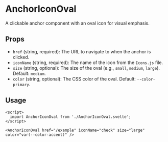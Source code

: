 # AnchorIconOval

A clickable anchor component with an oval icon for visual emphasis.

## Props

- `href` (string, required): The URL to navigate to when the anchor is clicked.
- `iconName` (string, required): The name of the icon from the `Icons.js` file.
- `size` (string, optional): The size of the oval (e.g., `small`, `medium`, `large`). Default: `medium`.
- `color` (string, optional): The CSS color of the oval. Default: `--color-primary`.

## Usage

```svelte
<script>
  import AnchorIconOval from './AnchorIconOval.svelte';
</script>

<AnchorIconOval href="/example" iconName="check" size="large" color="var(--color-accent)" />
